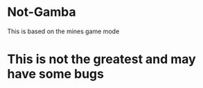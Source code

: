 # Not-Gamba
This is based on the mines game mode


# This is not the greatest and may have some bugs
